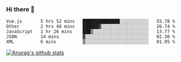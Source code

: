### Hi there 👋



<!--
**webB1an/webB1an** is a ✨ _special_ ✨ repository because its `README.md` (this file) appears on your GitHub profile.

Here are some ideas to get you started:

- 🔭 I’m currently working on ...
- 🌱 I’m currently learning ...
- 👯 I’m looking to collaborate on ...
- 🤔 I’m looking for help with ...
- 💬 Ask me about ...
- 📫 How to reach me: ...
- 😄 Pronouns: ...
- ⚡ Fun fact: ...
-->

<!--START_SECTION:waka-->

```text
Vue.js       5 hrs 52 mins   ██████████████░░░░░░░░░░░   55.78 %
Other        2 hrs 48 mins   ██████▓░░░░░░░░░░░░░░░░░░   26.74 %
JavaScript   1 hr 26 mins    ███▒░░░░░░░░░░░░░░░░░░░░░   13.77 %
JSON         14 mins         ▓░░░░░░░░░░░░░░░░░░░░░░░░   02.30 %
XML          6 mins          ▒░░░░░░░░░░░░░░░░░░░░░░░░   01.05 %
```

<!--END_SECTION:waka-->


[![Anurag's github stats](https://github-readme-stats.vercel.app/api?username=webB1an&show_icons=true&theme=radical)](https://github.com/anuraghazra/github-readme-stats)

